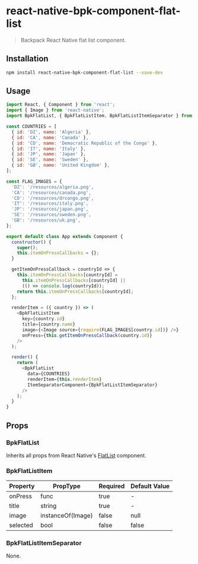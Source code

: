 # react-native-bpk-component-flat-list

> Backpack React Native flat list component.

## Installation

```sh
npm install react-native-bpk-component-flat-list --save-dev
```


## Usage

```js
import React, { Component } from 'react';
import { Image } from 'react-native';
import BpkFlatList, { BpkFlatListItem, BpkFlatListItemSeparator } from 'react-native-bpk-component-flat-list';

const COUNTRIES = [
  { id: 'DZ', name: 'Algeria' },
  { id: 'CA', name: 'Canada' },
  { id: 'CD', name: 'Democratic Republic of the Congo' },
  { id: 'IT', name: 'Italy' },
  { id: 'JP', name: 'Japan' },
  { id: 'SE', name: 'Sweden' },
  { id: 'GB', name: 'United Kingdom' },
];

const FLAG_IMAGES = {
  'DZ': '/resources/algeria.png',
  'CA': '/resources/canada.png',
  'CD': '/resources/drcongo.png',
  'IT': '/resources/italy.png',
  'JP': '/resources/japan.png',
  'SE': '/resources/sweden.png',
  'GB': '/resources/uk.png',
};

export default class App extends Component {
  constructor() {
    super();
    this.itemOnPressCallbacks = {};
  }

  getItemOnPressCallback = countryId => {
    this.itemOnPressCallbacks[countryId] =
      this.itemOnPressCallbacks[countryId] ||
      (() => console.log(countryId));
    return this.itemOnPressCallbacks[countryId];
  };

  renderItem = ({ country }) => (
    <BpkFlatListItem
      key={country.id}
      title={country.name}
      image={<Image source={require(FLAG_IMAGES[country.id])} />}
      onPress={this.getItemOnPressCallback(country.id)}
    />
  );

  render() {
    return (
      <BpkFlatList
        data={COUNTRIES}
        renderItem={this.renderItem}
        ItemSeparatorComponent={BpkFlatListItemSeparator}
      />
    );
  }
}
```

## Props

### BpkFlatList

Inherits all props from React Native's [FlatList](https://facebook.github.io/react-native/docs/flatlist.html) component.

### BpkFlatListItem

| Property           | PropType                              | Required | Default Value |
| ------------------ | ------------------------------------- | -------- | ------------- |
| onPress            | func                                  | true     | -             |
| title              | string                                | true     | -             |
| image              | instanceOf(Image)                     | false    | null          |
| selected           | bool                                  | false    | false         |

### BpkFlatListItemSeparator

None.
